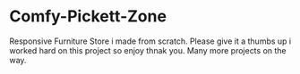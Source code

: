 # Comfy-Pickett-Zone
Responsive Furniture Store i made from scratch.
Please give it a thumbs up i worked hard on this project so enjoy thnak you.
Many more projects on the way.
